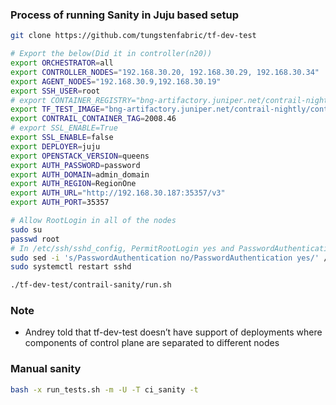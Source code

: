 ### Process of running Sanity in Juju based setup

```sh
git clone https://github.com/tungstenfabric/tf-dev-test

# Export the below(Did it in controller(n20))
export ORCHESTRATOR=all
export CONTROLLER_NODES="192.168.30.20, 192.168.30.29, 192.168.30.34"
export AGENT_NODES="192.168.30.9,192.168.30.19"
export SSH_USER=root
# export CONTAINER_REGISTRY="bng-artifactory.juniper.net/contrail-nightly"
export TF_TEST_IMAGE="bng-artifactory.juniper.net/contrail-nightly/contrail-test-test:2008.46"
export CONTRAIL_CONTAINER_TAG=2008.46
# export SSL_ENABLE=True
export SSL_ENABLE=false
export DEPLOYER=juju
export OPENSTACK_VERSION=queens
export AUTH_PASSWORD=password
export AUTH_DOMAIN=admin_domain
export AUTH_REGION=RegionOne
export AUTH_URL="http://192.168.30.187:35357/v3"
export AUTH_PORT=35357

# Allow RootLogin in all of the nodes
sudo su
passwd root
# In /etc/ssh/sshd_config, PermitRootLogin yes and PasswordAuthentication yes
sudo sed -i 's/PasswordAuthentication no/PasswordAuthentication yes/' /etc/ssh/sshd_config
sudo systemctl restart sshd

./tf-dev-test/contrail-sanity/run.sh
```

### Note 

* Andrey told that tf-dev-test doesn’t have support of deployments where components of control plane are separated to different nodes

### Manual sanity

```sh
bash -x run_tests.sh -m -U -T ci_sanity -t
```